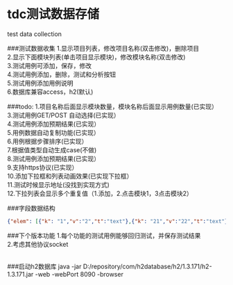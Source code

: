 tdc测试数据存储
===
test data collection

###测试数据收集
1.显示项目列表，修改项目名称(双击修改)，删除项目<br/>
2.显示下面模块列表(单击项目显示模块)，修改模块名称(双击修改)<br/>
3.测试用例可添加，保存，修改<br/>
4.测试用例添加，删除，测试和分析按钮<br/>
5.测试用例添加用例说明<br/>
6.数据库兼容access，h2(默认)<br/>

###todo:
1.项目名称后面显示模块数量，模块名称后面显示用例数量(已实现）<br/>
3.测试用例GET/POST 自动选择(已实现）<br/>
4.测试用例添加预期结果(已实现）<br/>
5.用例数据自动复制功能(已实现）<br/>
6.用例根据步骤排序(已实现）<br/>
7.根据值类型自动生成case(不做)<br/>
8.测试用例添加预期结果(已实现）<br/>
9.支持https协议(已实现）<br/>
10.添加下拉框和列表动画效果(已实现下拉框）<br/>
11.测试时候显示地址(没找到实现方式)<br/>
12.下拉列表会显示多个重复值（1.添加，2.点击模块1，3点击模块2）<br/>


###字段数据结构
```json
{"elem": [{"k": "1","v":"2","t":"text"},{"k": "21","v":"22","t":"text"}]}
```

###下个版本功能
1.每个功能的测试用例能够回归测试，并保存测试结果<br/>
2.考虑其他协议socket<br/><br/>

###启动h2数据库
java -jar D:/repository/com/h2database/h2/1.3.171/h2-1.3.171.jar -web -webPort 8090 -browser